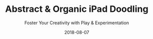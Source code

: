 ---
title: "Abstract & Organic iPad Doodling"
subtitle: "Foster Your Creativity with Play & Experimentation"
description: "This class is all about play and experimentation – with an iPad app called Paper. It’s not really a drawing or art class, and it’s certainly not about perfection. It’s more a class on creativity, having fun and loosening up."
external_url: https://heyrich.net/ipad-doodling-class
date: 2018-08-07
image: "img/abstract-organic-ipad-doodling-thumb.jpg"
background_color: "#121212"
categories: ['Creativity', 'Illustration']
tags: ['iPad', 'Paper by WeTransfer', 'Abstract', 'Creative exercises', 'Play']
type: ['Course']
---